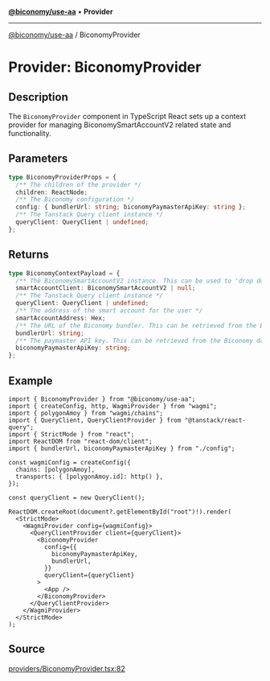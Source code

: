 [**@biconomy/use-aa**](https://github.com/bcnmy/useAA) • **Provider**

---

[@biconomy/use-aa](https://github.com/bcnmy/useAA) / BiconomyProvider

# Provider: BiconomyProvider

## Description

The `BiconomyProvider` component in TypeScript React sets up a context provider for managing BiconomySmartAccountV2 related state and functionality.

## Parameters

```ts
type BiconomyProviderProps = {
  /** The children of the provider */
  children: ReactNode;
  /** The Biconomy configuration */
  config: { bundlerUrl: string; biconomyPaymasterApiKey: string };
  /** The Tanstack Query client instance */
  queryClient: QueryClient | undefined;
};
```

## Returns

```ts
type BiconomyContextPayload = {
  /** The BiconomySmartAccountV2 instance. This can be used to 'drop down' to the core SDK */
  smartAccountClient: BiconomySmartAccountV2 | null;
  /** The Tanstack Query client instance */
  queryClient: QueryClient | undefined;
  /** The address of the smart account for the user */
  smartAccountAddress: Hex;
  /** The URL of the Biconomy bundler. This can be retrieved from the Biconomy dashboard: https://dashboard.biconomy.io */
  bundlerUrl: string;
  /** The paymaster API key. This can be retrieved from the Biconomy dashboard: https://dashboard.biconomy.io */
  biconomyPaymasterApiKey: string;
};
```

## Example

```tsx
import { BiconomyProvider } from "@biconomy/use-aa";
import { createConfig, http, WagmiProvider } from "wagmi";
import { polygonAmoy } from "wagmi/chains";
import { QueryClient, QueryClientProvider } from "@tanstack/react-query";
import { StrictMode } from "react";
import ReactDOM from "react-dom/client";
import { bundlerUrl, biconomyPaymasterApiKey } from "./config";

const wagmiConfig = createConfig({
  chains: [polygonAmoy],
  transports: { [polygonAmoy.id]: http() },
});

const queryClient = new QueryClient();

ReactDOM.createRoot(document?.getElementById("root")!).render(
  <StrictMode>
    <WagmiProvider config={wagmiConfig}>
      <QueryClientProvider client={queryClient}>
        <BiconomyProvider
          config={{
            biconomyPaymasterApiKey,
            bundlerUrl,
          }}
          queryClient={queryClient}
        >
          <App />
        </BiconomyProvider>
      </QueryClientProvider>
    </WagmiProvider>
  </StrictMode>
);
```

## Source

[providers/BiconomyProvider.tsx:82](https://github.com/bcnmy/useAA/blob/main/src/providers/BiconomyProvider.tsx#L82)
